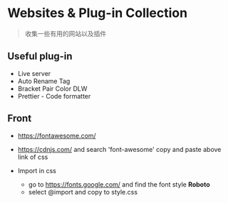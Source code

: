 # Websites & Plug-in Collection

> 收集一些有用的网站以及插件

## Useful plug-in

- Live server
- Auto Rename Tag
- Bracket Pair Color DLW
- Prettier - Code formatter

## Front

- <a>https://fontawesome.com/</a>

- <a>https://cdnjs.com/</a> and search 'font-awesome' copy and paste above link of css

- Import in css
  - go to https://fonts.google.com/ and find the font style **Roboto**
  - select @import and copy to style.css
